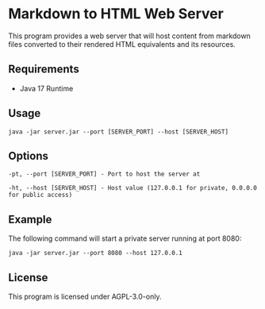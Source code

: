 Markdown to HTML Web Server
===========

This program provides a web server that will host content from markdown files converted to their rendered HTML equivalents and its resources.

## Requirements

- Java 17 Runtime

## Usage

```
java -jar server.jar --port [SERVER_PORT] --host [SERVER_HOST]
```

## Options

```
-pt, --port [SERVER_PORT] - Port to host the server at

-ht, --host [SERVER_HOST] - Host value (127.0.0.1 for private, 0.0.0.0 for public access)
```

## Example

The following command will start a private server running at port 8080:

```
java -jar server.jar --port 8080 --host 127.0.0.1
```

## License

This program is licensed under AGPL-3.0-only.
